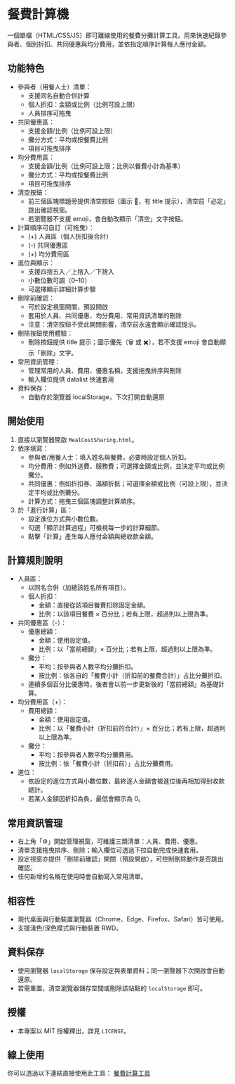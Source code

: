 # 餐費計算機

一個單檔（HTML/CSS/JS）即可離線使用的餐費分攤計算工具。用來快速紀錄參與者、個別折扣、共同優惠與均分費用，並依指定順序計算每人應付金額。

## 功能特色
- 參與者（用餐人士）清單：
  - 支援同名自動合併計算
  - 個人折扣：金額或比例（比例可設上限）
  - 人員排序可拖曳
- 共同優惠區：
  - 支援金額/比例（比例可設上限）
  - 攤分方式：平均或按餐費比例
  - 項目可拖曳排序
- 均分費用區：
  - 支援金額/比例（比例可設上限；比例以餐費小計為基準）
  - 攤分方式：平均或按餐費比例
  - 項目可拖曳排序
- 清空按鈕：
  - 前三個區塊標題旁提供清空按鈕（圖示 🧹，有 title 提示），清空前「必定」跳出確認視窗。
  - 若瀏覽器不支援 emoji，會自動改顯示「清空」文字按鈕。
- 計算順序可自訂（可拖曳）：
  - (+) 人員區（個人折扣後合計）
  - (-) 共同優惠區
  - (+) 均分費用區
- 進位與顯示：
  - 支援四捨五入／上捨入／下捨入
  - 小數位數可調（0–10）
  - 可選擇顯示詳細計算步驟
- 刪除前確認：
  - 可於設定視窗開關，預設開啟
  - 套用於人員、共同優惠、均分費用、常用資訊清單的刪除
  - 注意：清空按鈕不受此開關影響，清空前永遠會顯示確認提示。
- 刪除按鈕使用體驗：
  - 刪除按鈕提供 title 提示；圖示優先（🗑️ 或 ✖️），若不支援 emoji 會自動顯示「刪除」文字。
- 常用資訊管理：
  - 管理常用的人員、費用、優惠名稱，支援拖曳排序與刪除
  - 輸入欄位提供 datalist 快速套用
- 資料保存：
  - 自動存於瀏覽器 localStorage，下次打開自動還原

## 開始使用
1. 直接以瀏覽器開啟 `MealCostSharing.html`。
2. 依序填寫：
   - 參與者/用餐人士：填入姓名與餐費，必要時設定個人折扣。
   - 均分費用：例如外送費、服務費；可選擇金額或比例，並決定平均或比例攤分。
   - 共同優惠：例如折扣券、滿額折抵；可選擇金額或比例（可設上限），並決定平均或比例攤分。
   - 計算方式：拖曳三個區塊調整計算順序。
3. 於「進行計算」區：
   - 設定進位方式與小數位數。
   - 勾選「顯示計算過程」可檢視每一步的計算細節。
   - 點擊「計算」產生每人應付金額與總收款金額。

## 計算規則說明
- 人員區：
  - 以同名合併（加總該姓名所有項目）。
  - 個人折扣：
    - 金額：直接從該項目餐費扣除固定金額。
    - 比例：以該項目餐費 × 百分比；若有上限，超過則以上限為準。
- 共同優惠區（-）：
  - 優惠總額：
    - 金額：使用設定值。
    - 比例：以「當前總額」× 百分比；若有上限，超過則以上限為準。
  - 攤分：
    - 平均：按參與者人數平均分攤折扣。
    - 按比例：依各自的「餐費小計（折扣前的餐費合計）」占比分攤折扣。
  - 連續多個百分比優惠時，後者會以前一步更新後的「當前總額」為基礎計算。
- 均分費用區（+）：
  - 費用總額：
    - 金額：使用設定值。
    - 比例：以「餐費小計（折扣前的合計）」× 百分比；若有上限，超過則以上限為準。
  - 攤分：
    - 平均：按參與者人數平均分攤費用。
    - 按比例：依「餐費小計（折扣前）」占比分攤費用。
- 進位：
  - 依設定的進位方式與小數位數，最終逐人金額會被進位後再相加得到收款總計。
  - 若某人金額因折扣為負，最低會顯示為 0。

## 常用資訊管理
- 右上角「⚙️」開啟管理視窗，可維護三類清單：人員、費用、優惠。
- 清單支援拖曳排序、刪除；輸入欄位可透過下拉自動完成快速套用。
- 設定視窗亦提供「刪除前確認」開關（預設開啟），可控制刪除動作是否跳出確認。
- 任何新增的名稱在使用時會自動寫入常用清單。

## 相容性
- 現代桌面與行動裝置瀏覽器（Chrome、Edge、Firefox、Safari）皆可使用。
- 支援淺色/深色模式與行動裝置 RWD。

## 資料保存
- 使用瀏覽器 `localStorage` 保存設定與表單資料；同一瀏覽器下次開啟會自動還原。
- 若需重置，清空瀏覽器儲存空間或刪除該站點的 `localStorage` 即可。

## 授權
- 本專案以 MIT 授權釋出，詳見 `LICENSE`。

## 線上使用

你可以透過以下連結直接使用此工具：
[餐費計算工具](https://joengan.github.io/MealCostSharing/MealCostSharing.html)
